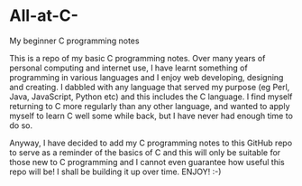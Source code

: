 # All-at-C-
My beginner C programming notes

This is a repo of my basic C programming notes.
Over many years of personal computing and internet use, I have learnt something of programming in various languages and I enjoy
web developing, designing and creating. I dabbled with any language that served my purpose (eg Perl, Java, JavaScript, Python etc) and this includes the C language. I find myself returning to C more regularly than any other language, and wanted to apply myself to learn C well some while back, but I have never had enough time to do so.

Anyway, I have decided to add my C programming notes to this GitHub repo to serve as a reminder of the basics of C and this will only be suitable for those new to C programming and I cannot even guarantee how useful this repo will be! I shall be building it up over time. ENJOY! :-)



